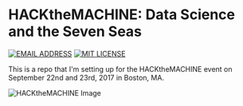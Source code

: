 # HACKtheMACHINE: Data Science and the Seven Seas

[![EMAIL ADDRESS](https://img.shields.io/badge/CONTACT-EMAIL-brightgreen.svg)](mailto:danielrbrownjr+htm@gmail.com)
[![MIT LICENSE](https://img.shields.io/badge/LICENSE-MIT-bri.svg)](./LICENSE.md)

This is a repo that I'm setting up for the HACKtheMACHINE event on September
22nd and 23rd, 2017 in Boston, MA.

![HACKtheMACHINE Image](https://static1.squarespace.com/static/596d24cd4402430bb863ffad/t/5977bc33ebbd1a2b573d2df7/1505600711911/?format=1500w)
